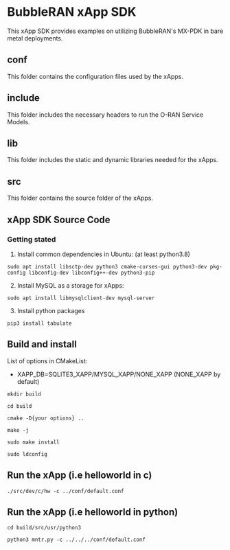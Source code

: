 # BubbleRAN xApp SDK
This xApp SDK provides examples on utilizing BubbleRAN's MX-PDK in bare metal deployments.

## conf
This folder contains the configuration files used by the xApps. 

## include 
This folder includes the necessary headers to run the O-RAN Service Models.

## lib
This folder includes the static and dynamic libraries needed for the xApps.

## src
This folder contains the source folder of the xApps. 


## xApp SDK Source Code
### Getting stated

1. Install common dependencies in Ubuntu:  (at least python3.8)

```
sudo apt install libsctp-dev python3 cmake-curses-gui python3-dev pkg-config libconfig-dev libconfig++-dev python3-pip
```

2. Install MySQL as a storage for xApps:

```
sudo apt install libmysqlclient-dev mysql-server
```

3. Install python packages

```
pip3 install tabulate
```

## Build and install

List of options in CMakeList:

* XAPP_DB=SQLITE3_XAPP/MYSQL_XAPP/NONE_XAPP (NONE_XAPP by default)

```
mkdir build

cd build

cmake -D{your options} ..

make -j

sudo make install

sudo ldconfig

```

## Run the xApp (i.e helloworld in c)

```
./src/dev/c/hw -c ../conf/default.conf
```

## Run the xApp (i.e helloworld in python)

```
cd build/src/usr/python3 

python3 mntr.py -c ../../../conf/default.conf
```


